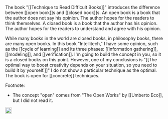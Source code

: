 
The book "[[Technique to Read Difficult Books]]" introduces the difference between [[open book]]s and [[closed book]]s. An open book is a book that the author does not say his opinion. The author hopes for the readers to think themselves. A closed book is a book that the author has his opinion. The author hopes for the readers to understand and agree with his opinion.

While many books in the world are closed books, in philosophy books, there are many open books. In this book "Intellitech," I have some opinion, such as the [[cycle of learning]] and its three phases: [[information gathering]], [[modeling]], and [[verification]]. I'm going to build the concept in you, so it is a closed books on this point. However, one of my conclusions is "[[The optimal way to boost creativity depends on your situation, so you need to build it by yourself.]]" I do not show a particular technique as the optimal. The book is open for [[concrete]] techniques.

Footnote:

- The concept "open" comes from "The Open Works" by [[Umberto Eco]], but I did not read it.

<img src='https://scrapbox.io/api/pages/nishio/en/icon' alt='en.icon' height="19.5"/>
